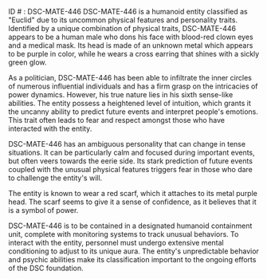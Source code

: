 ID # : DSC-MATE-446
DSC-MATE-446 is a humanoid entity classified as "Euclid" due to its uncommon physical features and personality traits. Identified by a unique combination of physical traits, DSC-MATE-446 appears to be a human male who dons his face with blood-red clown eyes and a medical mask. Its head is made of an unknown metal which appears to be purple in color, while he wears a cross earring that shines with a sickly green glow.

As a politician, DSC-MATE-446 has been able to infiltrate the inner circles of numerous influential individuals and has a firm grasp on the intricacies of power dynamics. However, his true nature lies in his sixth sense-like abilities. The entity possess a heightened level of intuition, which grants it the uncanny ability to predict future events and interpret people's emotions. This trait often leads to fear and respect amongst those who have interacted with the entity.

DSC-MATE-446 has an ambiguous personality that can change in tense situations. It can be particularly calm and focused during important events, but often veers towards the eerie side. Its stark prediction of future events coupled with the unusual physical features triggers fear in those who dare to challenge the entity's will. 

The entity is known to wear a red scarf, which it attaches to its metal purple head. The scarf seems to give it a sense of confidence, as it believes that it is a symbol of power.

DSC-MATE-446 is to be contained in a designated humanoid containment unit, complete with monitoring systems to track unusual behaviors. To interact with the entity, personnel must undergo extensive mental conditioning to adjust to its unique aura. The entity's unpredictable behavior and psychic abilities make its classification important to the ongoing efforts of the DSC foundation.
